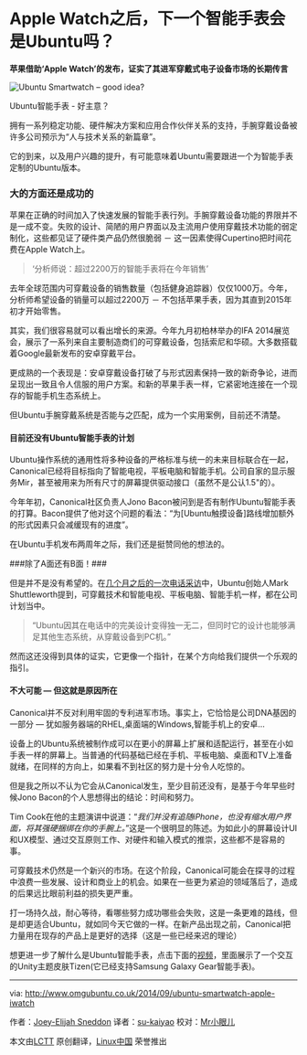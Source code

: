 Apple Watch之后，下一个智能手表会是Ubuntu吗？
===

**苹果借助‘Apple Watch’的发布，证实了其进军穿戴式电子设备市场的长期传言**

![Ubuntu Smartwatch – good idea?](http://www.omgubuntu.co.uk/wp-content/uploads/2014/09/ubuntu-galaxy-gear-smartwatch.png)

Ubuntu智能手表 - 好主意？

拥有一系列稳定功能、硬件解决方案和应用合作伙伴关系的支持，手腕穿戴设备被许多公司预示为“人与技术关系的新篇章”。

它的到来，以及用户兴趣的提升，有可能意味着Ubuntu需要跟进一个为智能手表定制的Ubuntu版本。

### 大的方面还是成功的 ###

苹果在正确的时间加入了快速发展的智能手表行列。手腕穿戴设备功能的界限并不是一成不变。失败的设计、简陋的用户界面以及主流用户使用穿戴技术功能的弱定制化，这些都见证了硬件类产品仍然很脆弱 － 这一因素使得Cupertino把时间花费在Apple Watch上。

> ‘分析师说：超过2200万的智能手表将在今年销售’

去年全球范围内可穿戴设备的销售数量（包括健身追踪器）仅仅1000万。今年，分析师希望设备的销量可以超过2200万 － 不包括苹果手表，因为其直到2015年初才开始零售。

其实，我们很容易就可以看出增长的来源。今年九月初柏林举办的IFA 2014展览会，展示了一系列来自主要制造商们的可穿戴设备，包括索尼和华硕。大多数搭载着Google最新发布的安卓穿戴平台。

更成熟的一个表现是：安卓穿戴设备打破了与形式因素保持一致的新奇争论，进而呈现出一致且令人信服的用户方案。和新的苹果手表一样，它紧密地连接在一个现存的智能手机生态系统上。

但Ubuntu手腕穿戴系统是否能与之匹配，成为一个实用案例，目前还不清楚。

#### 目前还没有Ubuntu智能手表的计划 ####

Ubuntu操作系统的通用性将多种设备的严格标准与统一的未来目标联合在一起，Canonical已经将目标指向了智能电视，平板电脑和智能手机。公司自家的显示服务Mir，甚至被用来为所有尺寸的屏幕提供驱动接口（虽然不是公认1.5"的）。

今年年初，Canonical社区负责人Jono Bacon被问到是否有制作Ubuntu智能手表的打算。Bacon提供了他对这个问题的看法：“为[Ubuntu触摸设备]路线增加额外的形式因素只会减缓现有的进度”。

在Ubuntu手机发布两周年之际，我们还是挺赞同他的想法的。

###除了A面还有B面！###

但是并不是没有希望的。在[几个月之后的一次电话采访][1]中，Ubuntu创始人Mark Shuttleworth提到，可穿戴技术和智能电视、平板电脑、智能手机一样，都在公司计划当中。

> “Ubuntu因其在电话中的完美设计变得独一无二，但同时它的设计也能够满足其他生态系统，从穿戴设备到PC机。”

然而这还没得到具体的证实，它更像一个指针，在某个方向给我们提供一个乐观的指引。

#### 不大可能 — 但这就是原因所在 ####

Canonical并不反对利用牢固的专利进军市场。事实上，它恰恰是公司DNA基因的一部分 — 犹如服务器端的RHEL,桌面端的Windows,智能手机上的安卓...

设备上的Ubuntu系统被制作成可以在更小的屏幕上扩展和适配运行，甚至在小如手表一样的屏幕上。当普通的代码基础已经在手机、平板电脑、桌面和TV上准备就绪，在同样的方向上，如果看不到社区的努力是十分令人吃惊的。

但是我之所以不认为它会从Canonical发生，至少目前还没有，是基于今年早些时候Jono Bacon的个人思想得出的结论：时间和努力。

Tim Cook在他的主题演讲中说道：“*我们并没有追随iPhone，也没有缩水用户界面，将其强硬捆绑在你的手腕上。*”这是一个很明显的陈述。为如此小的屏幕设计UI和UX模型、通过交互原则工作、对硬件和输入模式的推崇，这些都不是容易的事。

可穿戴技术仍然是一个新兴的市场。在这个阶段，Canonical可能会在探寻的过程中浪费一些发展、设计和商业上的机会。如果在一些更为紧迫的领域落后了，造成的后果远比眼前利益的损失更严重。

打一场持久战，耐心等待，看哪些努力成功哪些会失败，这是一条更难的路线，但是却更适合Ubuntu，就如同今天它做的一样。在新产品出现之前，Canonical把力量用在现存的产品上是更好的选择（这是一些已经来迟的理论）

想更进一步了解什么是Ubuntu智能手表，点击下面的[视频][2]，里面展示了一个交互的Unity主题皮肤Tizen(它已经支持Samsung Galaxy Gear智能手表)。

---

via: http://www.omgubuntu.co.uk/2014/09/ubuntu-smartwatch-apple-iwatch

作者：[Joey-Elijah Sneddon][a]
译者：[su-kaiyao](https://github.com/su-kaiyao)
校对：[Mr小眼儿](https://github.com/tinyeyeser)

本文由[LCTT](https://github.com/LCTT/TranslateProject) 原创翻译，[Linux中国](http://linux.cn/) 荣誉推出

[a]:https://plus.google.com/117485690627814051450/?rel=author
[1]:http://www.omgubuntu.co.uk/2014/03/ubuntu-tablets-coming-year
[2]:https://www.youtube.com/embed/8Zf5dktXzEs?feature=oembed
